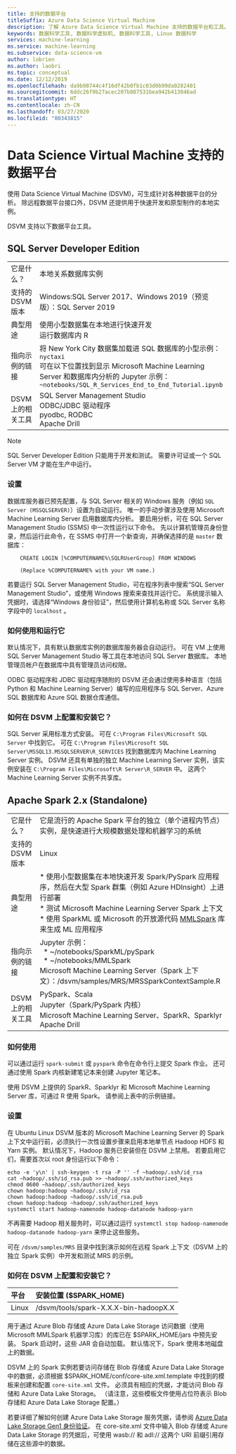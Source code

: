 ```yaml
---
title: 支持的数据平台
titleSuffix: Azure Data Science Virtual Machine
description: 了解 Azure Data Science Virtual Machine 支持的数据平台和工具。
keywords: 数据科学工具, 数据科学虚拟机, 数据科学工具, Linux 数据科学
services: machine-learning
ms.service: machine-learning
ms.subservice: data-science-vm
author: lobrien
ms.author: laobri
ms.topic: conceptual
ms.date: 12/12/2019
ms.openlocfilehash: da9b98744c4f16df42b0fb1c03d0b99da0282401
ms.sourcegitcommit: 6ddc26f9b27acec207b887531bea942b413046ad
ms.translationtype: HT
ms.contentlocale: zh-CN
ms.lasthandoff: 03/27/2020
ms.locfileid: "80343815"
---
```

# <a name="data-platforms-supported-on-the-data-science-virtual-machine"></a>Data Science Virtual Machine 支持的数据平台

使用 Data Science Virtual Machine (DSVM)，可生成针对各种数据平台的分析。 除远程数据平台接口外，DSVM 还提供用于快速开发和原型制作的本地实例。

DSVM 支持以下数据平台工具。

## <a name="sql-server-developer-edition"></a>SQL Server Developer Edition

| | |
| ------------- | ------------- |
| 它是什么？   | 本地关系数据库实例      |
| 支持的 DSVM 版本      | Windows:SQL Server 2017、Windows 2019（预览版）：SQL Server 2019      |
| 典型用途      | 使用小型数据集在本地进行快速开发 <br/> 运行数据库内 R   |
| 指向示例的链接      |    将 New York City 数据集加载进 SQL 数据库的小型示例：<br/>  `nyctaxi` <br/> 可在以下位置找到显示 Microsoft Machine Learning Server 和数据库内分析的 Jupyter 示例：<br/> `~notebooks/SQL_R_Services_End_to_End_Tutorial.ipynb`  |
| DSVM 上的相关工具       | SQL Server Management Studio <br/> ODBC/JDBC 驱动程序<br/> pyodbc, RODBC<br />Apache Drill      |

> [!NOTE]
> SQL Server Developer Edition 只能用于开发和测试。 需要许可证或一个 SQL Server VM 才能在生产中运行。


### <a name="setup"></a>设置

数据库服务器已预先配置，与 SQL Server 相关的 Windows 服务（例如 `SQL Server (MSSQLSERVER)`）设置为自动运行。 唯一的手动步骤涉及使用 Microsoft Machine Learning Server 启用数据库内分析。 要启用分析，可在 SQL Server Management Studio (SSMS) 中一次性运行以下命令。 先以计算机管理员身份登录，然后运行此命令，在 SSMS 中打开一个新查询，并确保选择的是 `master` 数据库：

        CREATE LOGIN [%COMPUTERNAME%\SQLRUserGroup] FROM WINDOWS 

        (Replace %COMPUTERNAME% with your VM name.)
       
若要运行 SQL Server Management Studio，可在程序列表中搜索“SQL Server Management Studio”，或使用 Windows 搜索来查找并运行它。 系统提示输入凭据时，请选择“Windows 身份验证”，然后使用计算机名称或 SQL Server 名称字段中的 ```localhost```   。

### <a name="how-to-use-and-run-it"></a>如何使用和运行它

默认情况下，具有默认数据库实例的数据库服务器会自动运行。 可在 VM 上使用 SQL Server Management Studio 等工具在本地访问 SQL Server 数据库。 本地管理员帐户在数据库中具有管理员访问权限。

ODBC 驱动程序和 JDBC 驱动程序随附的 DSVM 还会通过使用多种语言（包括 Python 和 Machine Learning Server）编写的应用程序与 SQL Server、Azure SQL 数据库和 Azure SQL 数据仓库通信。

### <a name="how-is-it-configured-and-installed-on-the-dsvm"></a>如何在 DSVM 上配置和安装它？ 

 SQL Server 采用标准方式安装。 可在 `C:\Program Files\Microsoft SQL Server` 中找到它。 可在 `C:\Program Files\Microsoft SQL Server\MSSQL13.MSSQLSERVER\R_SERVICES` 找到数据库内 Machine Learning Server 实例。 DSVM 还具有单独的独立 Machine Learning Server 实例，该实例安装在 `C:\Program Files\Microsoft\R Server\R_SERVER` 中。 这两个 Machine Learning Server 实例不共享库。


## <a name="apache-spark-2x-standalone"></a>Apache Spark 2.x (Standalone)

| | |
| ------------- | ------------- |
| 它是什么？   | 它是流行的 Apache Spark 平台的独立（单个进程内节点）实例，是快速进行大规模数据处理和机器学习的系统     |
| 支持的 DSVM 版本      | Linux     |
| 典型用途      | * 使用小型数据集在本地快速开发 Spark/PySpark 应用程序，然后在大型 Spark 群集（例如 Azure HDInsight）上进行部署<br/> * 测试 Microsoft Machine Learning Server Spark 上下文 <br />* 使用 SparkML 或 Microsoft 的开放源代码 [MMLSpark](https://github.com/Azure/mmlspark) 库来生成 ML 应用程序 |
| 指向示例的链接      |    Jupyter 示例： <br />&nbsp;&nbsp;* ~/notebooks/SparkML/pySpark <br /> &nbsp;&nbsp;* ~/notebooks/MMLSpark <br /> Microsoft Machine Learning Server（Spark 上下文）：/dsvm/samples/MRS/MRSSparkContextSample.R |
| DSVM 上的相关工具       | PySpark、Scala<br/>Jupyter（Spark/PySpark 内核）<br/>Microsoft Machine Learning Server、SparkR、Sparklyr <br />Apache Drill      |

### <a name="how-to-use-it"></a>如何使用
可以通过运行 `spark-submit` 或 `pyspark` 命令在命令行上提交 Spark 作业。 还可通过使用 Spark 内核新建笔记本来创建 Jupyter 笔记本。

使用 DSVM 上提供的 SparkR、Sparklyr 和 Microsoft Machine Learning Server 库，可通过 R 使用 Spark。 请参阅上表中的示例链接。

### <a name="setup"></a>设置
在 Ubuntu Linux DSVM 版本的 Microsoft Machine Learning Server 的 Spark 上下文中运行前，必须执行一次性设置步骤来启用本地单节点 Hadoop HDFS 和 Yarn 实例。 默认情况下，Hadoop 服务已安装但在 DSVM 上禁用。 若要启用它们，需要首次以 root 身份运行以下命令：

    echo -e 'y\n' | ssh-keygen -t rsa -P '' -f ~hadoop/.ssh/id_rsa
    cat ~hadoop/.ssh/id_rsa.pub >> ~hadoop/.ssh/authorized_keys
    chmod 0600 ~hadoop/.ssh/authorized_keys
    chown hadoop:hadoop ~hadoop/.ssh/id_rsa
    chown hadoop:hadoop ~hadoop/.ssh/id_rsa.pub
    chown hadoop:hadoop ~hadoop/.ssh/authorized_keys
    systemctl start hadoop-namenode hadoop-datanode hadoop-yarn

不再需要 Hadoop 相关服务时，可以通过运行 ```systemctl stop hadoop-namenode hadoop-datanode hadoop-yarn``` 来停止这些服务。

可在 `/dsvm/samples/MRS` 目录中找到演示如何在远程 Spark 上下文（DSVM 上的独立 Spark 实例）中开发和测试 MRS 的示例。


### <a name="how-is-it-configured-and-installed-on-the-dsvm"></a>如何在 DSVM 上配置和安装它？ 
|平台|安装位置 ($SPARK_HOME)|
|:--------|:--------|
|Linux   | /dsvm/tools/spark-X.X.X-bin-hadoopX.X|


用于通过 Azure Blob 存储或 Azure Data Lake Storage 访问数据（使用 Microsoft MMLSpark 机器学习库）的库已在 $SPARK_HOME/jars 中预先安装。 Spark 启动时，这些 JAR 会自动加载。 默认情况下，Spark 使用本地磁盘上的数据。 

DSVM 上的 Spark 实例若要访问存储在 Blob 存储或 Azure Data Lake Storage 中的数据，必须根据 $SPARK_HOME/conf/core-site.xml.template 中找到的模板来创建和配置 `core-site.xml` 文件。 必须具有相应的凭据，才能访问 Blob 存储和 Azure Data Lake Storage。 （请注意，这些模板文件使用占位符表示 Blob 存储和 Azure Data Lake Storage 配置。）

若要详细了解如何创建 Azure Data Lake Storage 服务凭据，请参阅 [Azure Data Lake Storage Gen1 身份验证](https://docs.microsoft.com/azure/data-lake-store/data-lake-store-authenticate-using-active-directory)。 在 core-site.xml 文件中输入 Blob 存储或 Azure Data Lake Storage 的凭据后，可使用 wasb:// 和 adl:// 这两个 URI 前缀引用存储在这些源中的数据。

